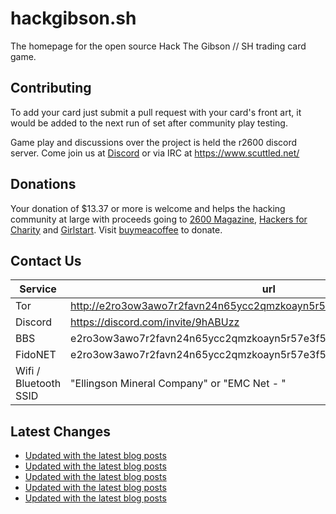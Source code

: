 # hackgibson.sh
The homepage for the open source Hack The Gibson // SH trading card game.


## Contributing

To add your card just submit a pull request with your card's front art, it would be added to the next run of set after community play testing.

Game play and discussions over the project is held the r2600 discord server. Come join us at [Discord](https://discord.com/invite/9hABUzz) or via IRC at https://www.scuttled.net/


## Donations

Your donation of $13.37 or more is welcome and helps the hacking community at large with proceeds going to [2600 Magazine](https://2600.com/), [Hackers for Charity](https://hackersforcharity.org) and [Girlstart](https://girlstart.org).  Visit [buymeacoffee](https://www.buymeacoffee.com/hackgibson.sh) to donate.


## Contact Us

Service | url
-|-
Tor | http://e2ro3ow3awo7r2favn24n65ycc2qmzkoayn5r57e3f56nvjwdcgg32ad.onion
Discord | https://discord.com/invite/9hABUzz
BBS | e2ro3ow3awo7r2favn24n65ycc2qmzkoayn5r57e3f56nvjwdcgg32ad.onion:23
FidoNET | e2ro3ow3awo7r2favn24n65ycc2qmzkoayn5r57e3f56nvjwdcgg32ad.onion:24554
Wifi / Bluetooth SSID | "Ellingson Mineral Company" or "EMC Net - <fidonet address>"

## Latest Changes
<!-- BLOG-POST-LIST:START -->
- [Updated with the latest blog posts](https://github.com/DFW2600/hackgibson.sh/commit/fd9c1d1e93c2c6d403e5ffabd28827c0ea1f17c9)
- [Updated with the latest blog posts](https://github.com/DFW2600/hackgibson.sh/commit/788d2385a3587c6eb760da3f5487a523a600eb6f)
- [Updated with the latest blog posts](https://github.com/DFW2600/hackgibson.sh/commit/4e7d9847f65a28495cd51cfc25510442f0a305d5)
- [Updated with the latest blog posts](https://github.com/DFW2600/hackgibson.sh/commit/e4890d76440a13c59035e6e1e3f167808f6273ec)
- [Updated with the latest blog posts](https://github.com/DFW2600/hackgibson.sh/commit/89a031a14e094f3ccb8eba8f97b7d7fa1cde4a3c)
<!-- BLOG-POST-LIST:END -->
